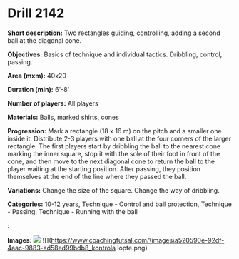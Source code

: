 # Drill 2142

**Short description:**
Two rectangles guiding, controlling, adding a second ball at the diagonal cone.

**Objectives:**
Basics of technique and individual tactics. Dribbling, control, passing.

**Area (mxm):**
40x20

**Duration (min):**
6'-8'

**Number of players:**
All players

**Materials:**
Balls, marked shirts, cones

**Progression:**
Mark a rectangle (18 x 16 m) on the pitch and a smaller one inside it. Distribute 2-3 players with one ball at the four corners of the larger rectangle. The first players start by dribbling the ball to the nearest cone marking the inner square, stop it with the sole of their foot in front of the cone, and then move to the next diagonal cone to return the ball to the player waiting at the starting position. After passing, they position themselves at the end of the line where they passed the ball.

**Variations:**
Change the size of the square. Change the way of dribbling.

**Categories:**
10-12 years, Technique - Control and ball protection, Technique - Passing, Technique - Running with the ball

**:**


**Images:**
![](https://www.coachingfutsal.com/\images\ae58140a-baa1-4ddb-a4c2-fcd41225f531_275.png)
![](https://www.coachingfutsal.com/\images\a520590e-92df-4aac-9883-ad58ed99bdb8_kontrola lopte.png)

